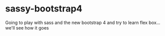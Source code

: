 # sassy-bootstrap4
Going to play with sass and the new bootstrap 4 and try to learn flex box... we'll see how it goes 
